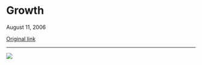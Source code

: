 Growth
======

August 11, 2006

[Original link](http://www.aaronsw.com/weblog/wikigrowth)

* * * * *

[![](image1_wikigrowth)](http://en.wikipedia.org/wiki/History_of_Wikipedia)

[image1_wikigrowth]: image1_wikigrowth.jpg